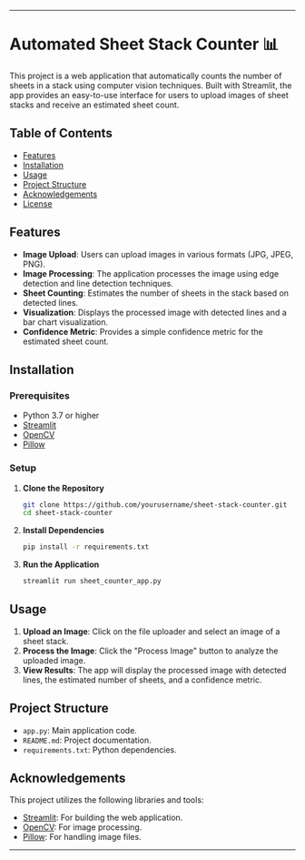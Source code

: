 

---

# Automated Sheet Stack Counter 📊

This project is a web application that automatically counts the number of sheets in a stack using computer vision techniques. Built with Streamlit, the app provides an easy-to-use interface for users to upload images of sheet stacks and receive an estimated sheet count.

## Table of Contents
- [Features](#features)
- [Installation](#installation)
- [Usage](#usage)
- [Project Structure](#project-structure)
- [Acknowledgements](#acknowledgements)
- [License](#license)

## Features
- **Image Upload**: Users can upload images in various formats (JPG, JPEG, PNG).
- **Image Processing**: The application processes the image using edge detection and line detection techniques.
- **Sheet Counting**: Estimates the number of sheets in the stack based on detected lines.
- **Visualization**: Displays the processed image with detected lines and a bar chart visualization.
- **Confidence Metric**: Provides a simple confidence metric for the estimated sheet count.

## Installation

### Prerequisites
- Python 3.7 or higher
- [Streamlit](https://streamlit.io)
- [OpenCV](https://opencv.org)
- [Pillow](https://python-pillow.org)

### Setup

1. **Clone the Repository**
   ```bash
   git clone https://github.com/yourusername/sheet-stack-counter.git
   cd sheet-stack-counter
   ```

2. **Install Dependencies**
   ```bash
   pip install -r requirements.txt
   ```

3. **Run the Application**
   ```bash
   streamlit run sheet_counter_app.py
   ```

## Usage

1. **Upload an Image**: Click on the file uploader and select an image of a sheet stack.
2. **Process the Image**: Click the "Process Image" button to analyze the uploaded image.
3. **View Results**: The app will display the processed image with detected lines, the estimated number of sheets, and a confidence metric.

## Project Structure

- `app.py`: Main application code.
- `README.md`: Project documentation.
- `requirements.txt`: Python dependencies.

## Acknowledgements

This project utilizes the following libraries and tools:

- [Streamlit](https://streamlit.io): For building the web application.
- [OpenCV](https://opencv.org): For image processing.
- [Pillow](https://python-pillow.org): For handling image files.


---
